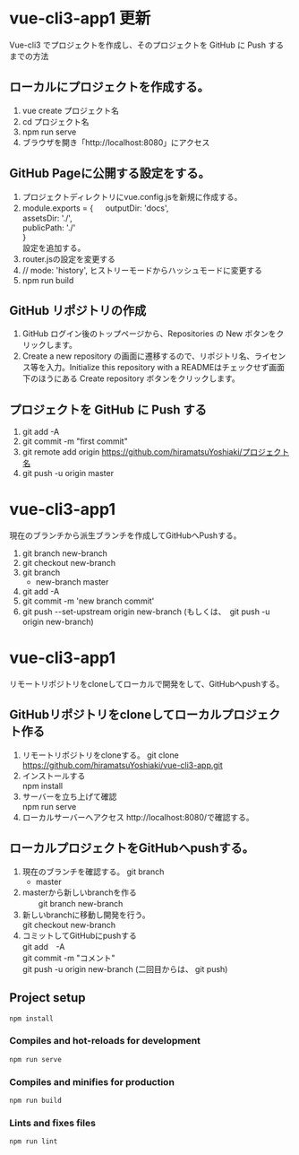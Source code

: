# vue-cli3-app1 更新
Vue-cli3 でプロジェクトを作成し、そのプロジェクトを GitHub に Push するまでの方法  

## ローカルにプロジェクトを作成する。
1. vue create プロジェクト名　　
2. cd プロジェクト名
3. npm run serve
4. ブラウザを開き「http://localhost:8080」にアクセス

## GitHub Pageに公開する設定をする。
1. プロジェクトディレクトリにvue.config.jsを新規に作成する。
2. module.exports = {  　
    outputDir: 'docs',  
    assetsDir: './',  
    publicPath: './'  
   }  
   設定を追加する。  
3. router.jsの設定を変更する  
4. // mode: 'history',
   ヒストリーモードからハッシュモードに変更する  
5.  npm run build

## GitHub リポジトリの作成
1. GitHub ログイン後のトップページから、Repositories の New ボタンをクリックします。
2. Create a new repository の画面に遷移するので、リポジトリ名、ライセンス等を入力。Initialize this repository with a READMEはチェックせず画面下のほうにある Create repository ボタンをクリックします。
 
## プロジェクトを GitHub に Push する
1. git add -A
2. git commit -m "first commit"
3. git remote add origin https://github.com/hiramatsuYoshiaki/プロジェクト名
4. git push -u origin master

# vue-cli3-app1
現在のブランチから派生ブランチを作成してGitHubへPushする。  

1. git branch new-branch
2. git checkout new-branch
3. git branch
   * new-branch
     master
4. git add -A
5. git commit -m 'new branch commit'
6. git push --set-upstream origin new-branch
   (もしくは、　git push -u origin new-branch)

# vue-cli3-app1
リモートリポジトリをcloneしてローカルで開発をして、GitHubへpushする。  

## GitHubリポジトリをcloneしてローカルプロジェクト作る
1. リモートリポジトリをcloneする。 
    git clone https://github.com/hiramatsuYoshiaki/vue-cli3-app.git  
2. インストールする  
    npm install  
3. サーバーを立ち上げて確認    
   npm run serve
4. ローカルサーバーへアクセス 
   http://localhost:8080/で確認する。

## ローカルプロジェクトをGitHubへpushする。
1. 現在のブランチを確認する。
   git branch  
   * master  
2. masterから新しいbranchを作る  
　　git branch new-branch   
3. 新しいbranchに移動し開発を行う。  
   git checkout new-branch  
4. コミットしてGitHubにpushする  
   git add　-A  
   git commit -m "コメント"  
   git push -u origin new-branch 
   (二回目からは、 git push)


## Project setup
```
npm install
```

### Compiles and hot-reloads for development
```
npm run serve
```

### Compiles and minifies for production
```
npm run build
```

### Lints and fixes files
```
npm run lint
```
